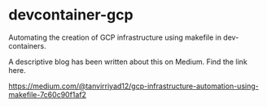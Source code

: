 # devcontainer-gcp
Automating the creation of GCP infrastructure using makefile in dev-containers.

A descriptive blog has been written about this on Medium. Find the link here.

https://medium.com/@tanvirriyad12/gcp-infrastructure-automation-using-makefile-7c60c90f1af2
